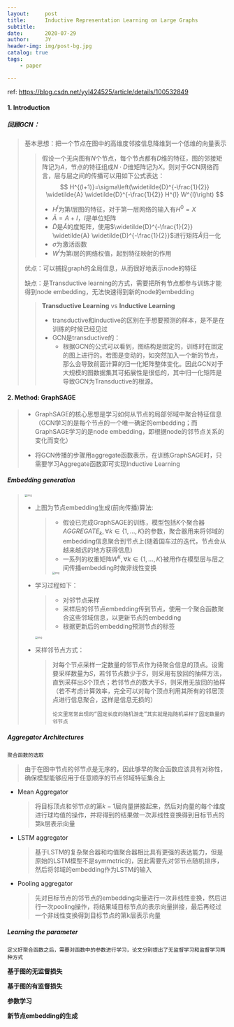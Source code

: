 ```yaml
---
layout:     post
title:      Inductive Representation Learning on Large Graphs 
subtitle:   
date:       2020-07-29
author:     JY
header-img: img/post-bg.jpg
catalog: true
tags:
    - paper

---
```




ref: https://blog.csdn.net/yyl424525/article/details/100532849

#### 1. Introduction

##### 回顾GCN：

> 基本思想：把一个节点在图中的高维度邻接信息降维到一个低维的向量表示
>
> > 假设一个无向图有$N$个节点，每个节点都有$D$维的特征，图的邻接矩阵记为$A$，节点的特征组成$N\cdot D$维矩阵记为$X$。则对于GCN网络而言，层与层之间的传播可以用如下公式表达：
> > $$
> > H^{(l+1)}=\sigma\left(\widetilde{D}^{-\frac{1}{2}} \widetilde{A} \widetilde{D}^{-\frac{1}{2}} H^{l} W^{l}\right)
> > $$
> >
> > - $H^l$为第$l$层图的特征，对于第一层网络的输入有$H^0=X$
> > - $\widetilde{A}=A+I$，$I$是单位矩阵
> > - $\widetilde{D}$是$\widetilde{A}$的度矩阵，使用$\widetilde{D}^{-\frac{1}{2}} \widetilde{A} \widetilde{D}^{-\frac{1}{2}}$进行矩阵$\widetilde{A}$归一化
> > - $\sigma$为激活函数
> > - $W^l$为第$l$层的网络权值，起到特征映射的作用
>
> 优点：可以捕捉graph的全局信息，从而很好地表示node的特征
>
> 缺点：是Transductive learning的方式，需要把所有节点都参与训练才能得到node embedding，无法快速得到新的node的embedding
>
> > **Transductive Learning** vs **Inductive Learning**
> >
> > - transductive和inductive的区别在于想要预测的样本，是不是在训练的时候已经见过
> > - GCN是transductive的：
> >   - 根据GCN的公式可以看到，图结构是固定的，训练时在固定的图上进行的。若图是变动的，如突然加入一个新的节点，那么会导致前面计算的归一化矩阵整体变化。因此GCN对于大规模的图数据集其可拓展性是很低的，其中归一化矩阵是导致GCN为Transductive的根源。



#### 2. Method: GraphSAGE

> - GraphSAGE的核心思想是学习如何从节点的局部邻域中聚合特征信息（GCN学习的是每个节点的一个唯一确定的embedding；而GraphSAGE学习的是node embedding，即根据node的邻节点关系的变化而变化）
>
> - 将GCN传播的步骤用aggregate函数表示，在训练GraphSAGE时，只需要学习Aggregate函数即可实现Inductive Learning

##### Embedding generation

> <img src="https://github.com/ZJU-CVs/zju-cvs.github.io/raw/master/img/graph-models/10.png" alt="img" style="zoom:40%;" />
>
> - 上图为节点embedding生成(前向传播)算法:
>
>   > - 假设已完成GraphSAGE的训练，模型包括$K$个聚合器$AGGREGATE_k,\forall k \in\{1, \ldots, K\}$的参数，聚合器用来将邻域的embedding信息聚合到节点上(随着国车过的迭代，节点会从越来越远的地方获得信息)
>   > - 一系列的权重矩阵$W^k,\forall k \in\{1, \ldots, K\}$被用作在模型层与层之间传播embedding时做非线性变换
>   >
>   > <img src="https://github.com/ZJU-CVs/zju-cvs.github.io/raw/master/img/graph-models/12.jpg" alt="img" style="zoom:40%;" />
>
> - 学习过程如下：
>
>   > - 对邻节点采样
>   > - 采样后的邻节点embedding传到节点，使用一个聚合函数聚合这些邻域信息，以更新节点的embedding
>   > - 根据更新后的embedding预测节点的标签
>
>   <img src="https://github.com/ZJU-CVs/zju-cvs.github.io/raw/master/img/graph-models/11.png" alt="img" style="zoom:40%;" />
>
> - 采样邻节点方式：
>
>   > 对每个节点采样一定数量的邻节点作为待聚合信息的顶点。设需要采样数量为$S$，若邻节点数少于$S$，则采用有放回的抽样方法，直到采样出$S$个顶点；若邻节点的数大于$S$，则采用无放回的抽样（若不考虑计算效率，完全可以对每个顶点利用其所有的邻居顶点进行信息聚合，这样是信息无损的）
>   >
>   > `论文里常常出现的“固定长度的随机游走”其实就是指随机采样了固定数量的邻节点`



##### Aggregator Architectures

`聚合函数的选取`

> 由于在图中节点的邻节点是无序的，因此够早的聚合函数应该具有对称性，确保模型能够应用于任意顺序的节点邻域特征集合上

- Mean Aggregator

  > 将目标顶点和邻节点的第$k-1$层向量拼接起来，然后对向量的每个维度进行球均值的操作，并将得到的结果做一次非线性变换得到目标节点的第k层表示向量
  >
  > 

- LSTM aggregator

  > 基于LSTM的复杂聚合器和均值聚合器相比具有更强的表达能力，但是原始的LSTM模型不是symmetric的，因此需要先对邻节点随机排序，然后将邻域的embedding作为LSTM的输入
  >
  > 

- Pooling aggregator

  > 先对目标节点的邻节点的embedding向量进行一次非线性变换，然后进行一次pooling操作，将结果域目标节点的表示向量拼接，最后再经过一个非线性变换得到目标节点的第k层表示向量



##### Learning the parameter

`定义好聚合函数之后，需要对函数中的参数进行学习，论文分别提出了无监督学习和监督学习两种方式`

**基于图的无监督损失**

> 

**基于图的有监督损失**

> 

**参数学习**

> 

**新节点embedding的生成**

> 